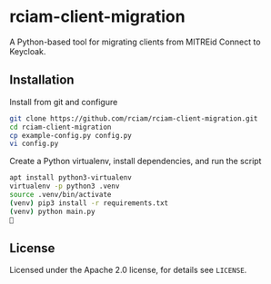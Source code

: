 # rciam-client-migration

A Python-based tool for migrating clients from MITREid Connect to Keycloak.

## Installation

Install from git and configure

```bash
git clone https://github.com/rciam/rciam-client-migration.git
cd rciam-client-migration
cp example-config.py config.py
vi config.py
```

Create a Python virtualenv, install dependencies, and run the script

```bash
apt install python3-virtualenv
virtualenv -p python3 .venv
source .venv/bin/activate
(venv) pip3 install -r requirements.txt
(venv) python main.py
🍺
```

## License

Licensed under the Apache 2.0 license, for details see `LICENSE`.
